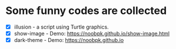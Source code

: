 # Some funny codes are collected

- [x] illusion - a script using Turtle graphics.
- [x] show-image - Demo: https://noobpk.github.io/show-image.html
- [x] dark-theme - Demo: https://noobpk.github.io